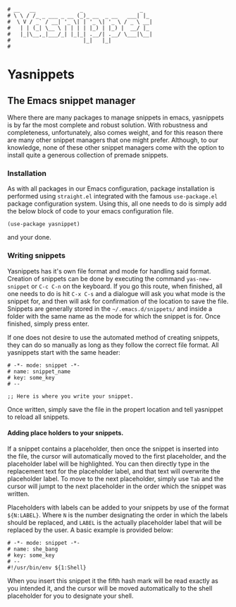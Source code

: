 ```text
# __   __              _                  _
# \ \ / /_ _ ___ _ __ (_)_ __  _ __   ___| |_
#  \ V / _` / __| '_ \| | '_ \| '_ \ / _ \ __|
#   | | (_| \__ \ | | | | |_) | |_) |  __/ |_
#   |_|\__,_|___/_| |_|_| .__/| .__/ \___|\__|
#                       |_|   |_|
#
```

Yasnippets
==========

The Emacs snippet manager
--------------------------

Where there are many packages to manage snippets in emacs, yasnippets is by far the most complete and robust
solution. With robustness and completeness, unfortunately, also comes weight, and for this reason there are
many other snippet managers that one might prefer. Although, to our knowledge, none of these other snippet
managers come with the option to install quite a generous collection of premade snippets.

### Installation

As with all packages in our Emacs configuration, package installation is performed using `straight.el`
integrated with the famous `use-package.el` package configuration system. Using this, all one needs to do is
simply add the below block of code to your emacs configuration file.

```elisp
(use-package yasnippet)
```

and your done.

### Writing snippets

Yasnippets has it's own file format and mode for handling said format. Creation of snippets can be done by
executing the command `yas-new-snippet` or `C-c C-n` on the keyboard. If you go this route, when finished, all
one needs to do is hit `C-x C-s` and a dialogue will ask you what mode is the snippet for, and then will ask
for confirmation of the location to save the file. Snippets are generally stored in the `~/.emacs.d/snippets/`
and inside a folder with the same name as the mode for which the snippet is for. Once finished, simply press enter. 

If one does not desire to use the automated method of creating snippets, they can do so manually as long as
they follow the correct file format. All yasnippets start with the same header:

```elisp
# -*- mode: snippet -*-
# name: snippet_name
# key: some_key
# --

;; Here is where you write your snippet.

```

Once written, simply save the file in the propert location and tell yasnippet to reload all snippets.

#### Adding place holders to your snippets.

If a snippet contains a placeholder, then once the snippet is inserted into the file, the cursor will
automatically moved to the first placeholder, and the placeholder label will be highlighted. You can then
directly type in the replacement text for the placeholder label, and that text will overwrite the placeholder label.
To move to the next placeholder, simply use `Tab` and the cursor will jumpt to the next placeholder in the
order which the snippet was written.

Placeholders with labels can be added to your snippets by use of the format `${N:LABEL}`. Where `N` is the
number designating the order in which the labels should be replaced, and `LABEL` is the actually placeholder
label that will be replaced by the user. A basic example is provided below:

```elisp
# -*- mode: snippet -*-
# name: she_bang
# key: some_key
# --
#!/usr/bin/env ${1:Shell}
```

When you insert this snippet it the fifth hash mark will be read exactly as you intended it, and the cursor
will be moved automatically to the shell placeholder for you to designate your shell.

